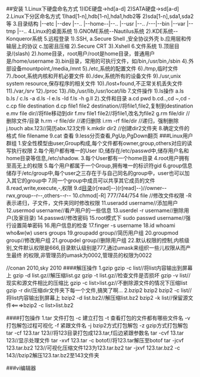##安装
1.Linux下硬盘命名方式
1)IDE硬盘->hd[a-d]
2)SATA硬盘->sd[a-d]
2.Linux下分区命名方式
1)had[1-n],hdb[1-n],hda1,hdb2等
2)sda[1-n],sda1,sda2等
3.目录结构
    |--etc
	|--dev	 |--..
	|--home--|--..
	|--usr	 |--..
/---|--bin
	|--var
	|--tmp
	|--..
4.Linux的桌面系统
1).GNOME系统--Nautilus系统
2).KDE系统--Konqueror系统
5.远程登录
1).SSH,
a.Secure Shell ,安全协议外壳
b.应用层和传输层上的协议
c.加密且压缩
2).Secure CRT
3).Xshell
6.文件系统
1).顶层目录/(slash)
2).home目录，root用户/root是home目录，普通用户是/home/username
3).bin目录，常用的可执行文件，如/bin,/usr/bin,/sbin
4).外部设备mountpoint,/media,/mnt
5)./etc,系统的配置文件
6)./tmp,临时文件
7)./boot,系统内核和开机必要文件
8)./dev,系统所有的设备文件
9)./usr,unix system resource,保存程序的相关文件
10)./lost+found,不正常关机丢失文件
11)./var,/srv
12)./proc
13)./lib,/usr/lib,/usr/locat/lib
7.文件操作
1).ls操作
a.ls
b.ls /
c.ls -a 
d.ls -l
e.ls -ld
f.ls -h
g.ll
2).文件和目录
a.cd pwd
b.cd..,cd ~,cd -
c.cp file destination
d.cp file1 file2 destination//将file1,file2,复制到destination
e.mv file dir//将file移动到dir
f.mv file1 file2//将file1,改名为file2
g.rm file/dir //删除文件/目录
h.rm -r file/dir //递归删除
i.rm -rf file/dir //递归，强制删除
j.touch abx.123//简历abx.123文件
k.mkdir dir2 //创建dir2文件夹
8.确定文件的格式
file filename
9.cat 查看
9.less分页查看,PgUp,PgDown翻页
###Linux用户群组
1.安全性模型由user,Group构成,每个文件都有owner,group,others对应的读写执行权限
2.每个用户都有唯一的User ID,储存在/etc/passwd中,储存用户名和home目录等信息,/etc/shadow.
3.每个User都有一个home目录
4.root用户拥有至高无上的权限
5.每个用户都属于一个Group,拥有唯一的标识符gid
6.group信息储存于/etc/group中,每个user之三存在于与自己同名的group中，user也可以加入其它的group中
7.同一个group中成员可以共享其它成员的文件
8.read,write,execute,-,权限
9.d[目录](r[read]w[write]x[execute])(r[read]--)(r[read]--)//owner--rwx,group--r--,others--r--
10.chmod[-R] 777/744/754 file //修改文件权限 -R表示递归，子文件，文件夹同时修改权限
11.useradd username//添加用户
12.usermod username//看产用户的一些信息
13.userdel -r username//删除用户(及家目录)
14.passwd//修改密码
15.root模式下 sudo passwd username//强行设置简单密码
16.用户信息的检查
17.finger -s username
18.id whoami who&w(w) users groups
19.groupadd group//简历用户组
20.groupmod group//修改用户组
21.groupdel group//删除用户组
22.默认权限的控制,内核级别,文件默认权限是666,目录默认级别是777,通过umask来组织一些儿权限从而产生最终 的权限,非管理员的umask为0002,管理员的权限为0022

//conan 2010,sky 2010
####解压操作
1.gzip
gzip -c list//将list内容输出到屏幕上
gzip -d list.gz//解压缩list.gz
gzip -t list.gz//检查文件是否损坏
gzip -v list//现实和源文件相比的压缩比
gzip -c list>list.gz//不删除源文件的情况下压缩list
gzip -r dir/压缩dir文件夹下每一个文件,搞笑了啊...
2.bzip2
bzip2
bzip2 -c list//将list内容输出到屏幕上
bzip2 -d list.bz2//解压缩list.bz2
bzip2 -k list//保留源文件<===>bzip2 -c list>list.bz2

####打包操作
1.tar 文件打包
-c 建立打包
-t 查看打包的文件都有哪些文件名
-v 打包解包过程可视化
-f 紧跟文件名
-j bzip2方式打包解包
-z gzip方式打包解包
tar -cf 123.tar 123//将123目录打包成123.tar,f后边紧跟参数名
tar -cvf 13.tar 123//显示处理文件
tar -xvf 123.tar -c botof//将123.tar解压至botof
tar -jcvf 123.tar.bz2 123//可视化压缩文件123为123.tar.bz2
tar -jxvf 123.tar.bz2 -c 143//bzip2解压123.tar.bz2至143文件夹







###vi编辑器




























